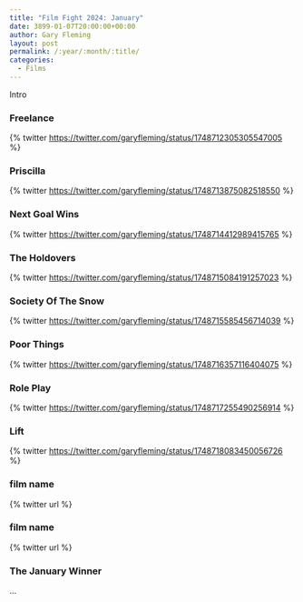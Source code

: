 ```yaml
---
title: "Film Fight 2024: January"
date: 3899-01-07T20:00:00+00:00
author: Gary Fleming
layout: post
permalink: /:year/:month/:title/
categories:
  - Films
---
```


Intro

### Freelance

{% twitter https://twitter.com/garyfleming/status/1748712305305547005 %}

### Priscilla

{% twitter https://twitter.com/garyfleming/status/1748713875082518550 %}

### Next Goal Wins

{% twitter https://twitter.com/garyfleming/status/1748714412989415765 %}

### The Holdovers

{% twitter https://twitter.com/garyfleming/status/1748715084191257023 %}

### Society Of The Snow

{% twitter https://twitter.com/garyfleming/status/1748715585456714039 %}

### Poor Things

{% twitter https://twitter.com/garyfleming/status/1748716357116404075 %}

### Role Play

{% twitter https://twitter.com/garyfleming/status/1748717255490256914 %}

### Lift

{% twitter https://twitter.com/garyfleming/status/1748718083450056726 %}


### film name

{% twitter url %}

### film name

{% twitter url %}


### The January Winner

...
